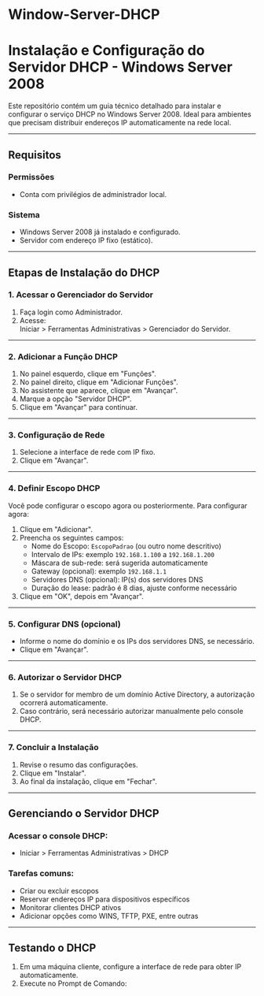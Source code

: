 # Window-Server-DHCP
# Instalação e Configuração do Servidor DHCP - Windows Server 2008

Este repositório contém um guia técnico detalhado para instalar e configurar o serviço DHCP no Windows Server 2008. Ideal para ambientes que precisam distribuir endereços IP automaticamente na rede local.

---

## Requisitos

### Permissões
- Conta com privilégios de administrador local.

### Sistema
- Windows Server 2008 já instalado e configurado.
- Servidor com endereço IP fixo (estático).

---

## Etapas de Instalação do DHCP

### 1. Acessar o Gerenciador do Servidor

1. Faça login como Administrador.
2. Acesse:  
   Iniciar > Ferramentas Administrativas > Gerenciador do Servidor.

---

### 2. Adicionar a Função DHCP

1. No painel esquerdo, clique em "Funções".
2. No painel direito, clique em "Adicionar Funções".
3. No assistente que aparece, clique em "Avançar".
4. Marque a opção "Servidor DHCP".
5. Clique em "Avançar" para continuar.

---

### 3. Configuração de Rede

1. Selecione a interface de rede com IP fixo.
2. Clique em "Avançar".

---

### 4. Definir Escopo DHCP

Você pode configurar o escopo agora ou posteriormente. Para configurar agora:

1. Clique em "Adicionar".
2. Preencha os seguintes campos:
   - Nome do Escopo: `EscopoPadrao` (ou outro nome descritivo)
   - Intervalo de IPs: exemplo `192.168.1.100` a `192.168.1.200`
   - Máscara de sub-rede: será sugerida automaticamente
   - Gateway (opcional): exemplo `192.168.1.1`
   - Servidores DNS (opcional): IP(s) dos servidores DNS
   - Duração do lease: padrão é 8 dias, ajuste conforme necessário
3. Clique em "OK", depois em "Avançar".

---

### 5. Configurar DNS (opcional)

- Informe o nome do domínio e os IPs dos servidores DNS, se necessário.
- Clique em "Avançar".

---

### 6. Autorizar o Servidor DHCP

1. Se o servidor for membro de um domínio Active Directory, a autorização ocorrerá automaticamente.
2. Caso contrário, será necessário autorizar manualmente pelo console DHCP.

---

### 7. Concluir a Instalação

1. Revise o resumo das configurações.
2. Clique em "Instalar".
3. Ao final da instalação, clique em "Fechar".

---

## Gerenciando o Servidor DHCP

### Acessar o console DHCP:

- Iniciar > Ferramentas Administrativas > DHCP

### Tarefas comuns:

- Criar ou excluir escopos
- Reservar endereços IP para dispositivos específicos
- Monitorar clientes DHCP ativos
- Adicionar opções como WINS, TFTP, PXE, entre outras

---

## Testando o DHCP

1. Em uma máquina cliente, configure a interface de rede para obter IP automaticamente.
2. Execute no Prompt de Comando:
